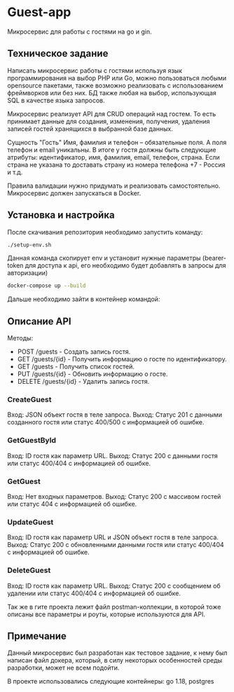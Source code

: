 # Guest-app

Микросервис для работы с гостями на go и gin.

## Техническое задание
Написать микросервис работы с гостями используя язык программирования на выбор PHP или Go, можно пользоваться любыми opensource пакетами, также возможно реализовать с использованием фреймворков или без них. БД также любая на выбор, использующая SQL в качестве языка запросов.

Микросервис реализует API для CRUD операций над гостем. То есть принимает данные для создания, изменения, получения, удаления записей гостей хранящихся в выбранной базе данных.

Сущность "Гость" Имя, фамилия и телефон – обязательные поля. А поля телефон и email уникальны. В итоге у гостя должны быть следующие атрибуты: идентификатор, имя, фамилия, email, телефон, страна. Если страна не указана то доставать страну из номера телефона +7 - Россия и т.д.

Правила валидации нужно придумать и реализовать самостоятельно. Микросервис должен запускаться в Docker.

## Установка и настройка
После скачивания репозитория необходимо запустить команду:

```bash
./setup-env.sh
```
Данная команда скопирует env и установит нужные параметры (bearer-token для доступа к api, его необходимо будет добавлять в запросы для авторизации)

```bash
docker-compose up --build
```

Дальше необходимо зайти в контейнер командой:

## Описание API

Методы:

* POST /guests - Создать запись гостя.
* GET /guests/{id} - Получить информацию о госте по идентификатору.
* GET /guests - Получить список гостей.
* PUT /guests/{id} - Обновить информацию о госте.
* DELETE /guests/{id} - Удалить запись гостя.


### CreateGuest

Вход: JSON объект гостя в теле запроса.
Выход: Статус 201 с данными созданного гостя или статус 400/500 с информацией об ошибке.

### GetGuestById

Вход: ID гостя как параметр URL.
Выход: Статус 200 с данными гостя или статус 400/404 с информацией об ошибке.

### GetGuest

Вход: Нет входных параметров.
Выход: Статус 200 с массивом гостей или статус 404 с информацией об ошибке.

### UpdateGuest

Вход: ID гостя как параметр URL и JSON объект гостя в теле запроса.
Выход: Статус 200 с обновленными данными гостя или статус 400/404 с информацией об ошибке.

### DeleteGuest

Вход: ID гостя как параметр URL.
Выход: Статус 200 с сообщением об удалении или статус 400/404 с информацией об ошибке.

Так же в гите проекта лежит файл postman-коллекции, в которой тоже описаны все параметры и роуты, которые используются для API.

## Примечание

Данный микросервис был разработан как тестовое задание, к нему был написан файл докера, который, в силу некоторых особенностей среды разработки, может не всем подойти.

В проекте использовались следующие контейнеры:
go 1.18, postgres
